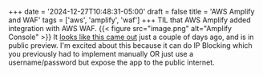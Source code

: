 +++
date = '2024-12-27T10:48:31-05:00'
draft = false
title = 'AWS Amplify and WAF'
tags = ['aws', 'amplify', 'waf']
+++
TIL that AWS Amplify added integration with AWS WAF. 
{{< figure src="image.png" alt="Amplify Console" >}}
It [looks like this came out](https://aws.amazon.com/blogs/mobile/aws-amplify-hosting-adds-web-application-firewall-protection-public-preview/) just a couple of days ago, and is in public preview. I'm excited about this because it can do IP Blocking which you previously had to implement manually OR just use a username/password but expose the app to the public internet.